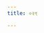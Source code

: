 ```yaml
---
title: ०२९

---
```

<div class="js_include" url="vetAla-panchavimshatikA/022.md"  newLevelForH1="2" includeTitle="false"> </div>